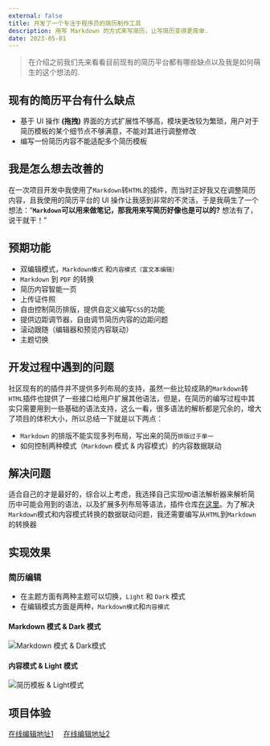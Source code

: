 ```yaml
---
external: false
title: 开发了一个专注于程序员的简历制作工具
description: 用写 Markdown 的方式来写简历，让写简历变得更简单.
date: 2023-05-01
---
```


> 在介绍之前我们先来看看目前现有的简历平台都有哪些缺点以及我是如何萌生的这个想法的.

## 现有的简历平台有什么缺点

- 基于 UI 操作 **(拖拽)** 界面的方式扩展性不够高，模块更改较为繁琐，用户对于简历模板的某个细节点不够满意，不能对其进行调整修改
- 编写一份简历内容不能适配多个简历模板

## 我是怎么想去改善的

在一次项目开发中我使用了`Markdown`转`HTML`的插件，而当时正好我又在调整简历内容，且我使用的简历平台的 UI 操作让我感到非常的不灵活，于是我萌生了一个想法：“**`Markdown`可以用来做笔记，那我用来写简历好像也是可以的?** 想法有了，说干就干！”

## 预期功能

- 双编辑模式，`Markdown模式` 和`内容模式（富文本编辑）`
- `Markdown` 到 `PDF` 的转换
- 简历内容智能一页
- 上传证件照
- 自由控制简历排版，提供自定义编写`CSS`的功能
- 提供边距调节器，自由调节简历内容的边距问题
- 滚动跟随（编辑器和预览内容联动）
- 主题切换

## 开发过程中遇到的问题

社区现有的的插件并不提供多列布局的支持，虽然一些比较成熟的`Markdown`转`HTML`插件也提供了一些接口给用户扩展其他语法，但是，在简历的编写过程中其实只需要用到一些基础的语法支持，这么一看，很多语法的解析都是冗余的，增大了项目的体积大小，所以总结一下就是以下两点：

- `Markdown` 的排版不能实现多列布局，写出来的简历`排版过于单一`
- 如何控制两种模式（`Markdown` 模式 & 内容模式）的内容数据联动

## 解决问题

适合自己的才是最好的，综合以上考虑，我选择自己实现`MD`语法解析器来解析简历中可能会用到的语法，以及扩展多列布局等语法，插件仓库[在这里](https://github.com/Acmenlei/markdown-transform-html)。为了解决`Markdown`模式和内容模式转换的数据联动问题，我还需要编写从`HTML`到`Markdown`的转换器

## 实现效果

### 简历编辑

- 在主题方面有两种主题可以切换，`Light` 和 `Dark` 模式
- 在编辑模式方面是两种，`Markdown模式`和`内容模式`

#### Markdown 模式 & Dark 模式

![Markdown 模式 & Dark模式](https://github.com/acmenlei/codecv/raw/master/docs/editor.webp)

#### 内容模式 & Light 模式

![简历模板 & Light模式](https://github.com/acmenlei/codecv/raw/master/docs/templates.webp)

## 项目体验
[在线编辑地址1](https://codeleilei.gitee.io/markdown2pdf)
&nbsp;&nbsp;&nbsp;
[在线编辑地址2](https://acmenlei.github.io/codecv/dist/)